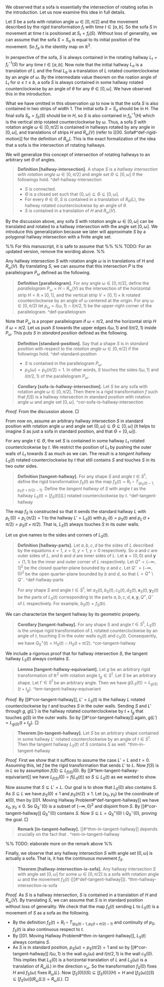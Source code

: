 We observed that a sofa is essentially the intersection of rotating sofas in the introduction. Let us now examine this idea in full details.

Let $S$ be a sofa with rotation angle $\omega \in [0, \pi/2]$ and the movement described by the rigid transformation $f_t$ with time $t \in [a, b]$. So the sofa $S$ in movement at time $t$ is positioned at $S_t = f_t(S)$. Without loss of generality, we can assume that the sofa $S = S_a$ is equal to its initial position of the movement. So $f_a$ is the identity map on $\mathbb{R}^2$.

In perspective of the sofa, $S$ is always contained in the rotating hallway $L_t = f_t^{-1}(S)$ for any time $t \in [a, b]$. Now note that the initial hallway $L_a$ is a translation of $L$ and the final $L_b$ is a translation of $L$ rotated counterclockwise by an angle of $\omega$. By the intermediate value theorem on the roation angle of $L_t$ for $a \leq t \leq b$, a sofa $S$ is always contained in some hallway rotated counterclockwise by an angle of $\theta$ for any $\theta \in [0, \omega]$. We have observed this in the introduction. 

What we have omitted in this observation up to now is that the sofa $S$ is also contained in two strips of width 1. The initial sofa $S = S_a$ should be in $H$. The final sofa $S_b = f_b(S)$ should be in $H$, so $S$ is also contained in $f_b^{-1}(H)$ which is the vertical strip rotated counterclockwise by $\omega$. Thus, a sofa $S$ with rotation angle $\omega \in [0, \pi/2]$ is contained in hallways rotated by any angle in $[0, \omega]$, and translations of strips $H$ and $R_\omega(V)$ (refer to [[00. Sofa#^def-rigid-motion]] for the definition of $R_\omega$). This is the exact formalization of the idea that a sofa is the intersection of rotating hallways.

We will generalize this concept of intersection of rotating hallways to an arbitrary set $\Theta$ of angles.

> __Definition [hallway-intersection].__ A shape $S$ is a _hallway intersection_ with _rotation angle_ $\omega \in [0, \pi/2]$ and _angle set_ $\Theta \subseteq \left[ 0, \omega \right]$ if the followings hold.
> ^def-hallway-intersection
> 
> - $S$ is connected.
> - $\Theta$ is a closed set such that $\left\{ 0, \omega \right\} \subseteq \Theta \subseteq [0, \omega]$.
> - For every $\theta \in \Theta$, $S$ is contained in a translation of $R_\theta(L)$, the hallway rotated counterclockwise by an angle of $\theta$.
> - $S$ is contained in a translation of $H$ and $R_\omega(V)$.

By the discussion above, any sofa $S$ with rotation angle $\omega \in [0, \omega]$ can be translated and rotated to a hallway intersection with the angle set $[0, \omega]$. We introduce this generalization because we later will approximate $S$ by a polygonal hallway intersection with a finite angle set.

%% For this manuscript, it is safe to assume that %%
%% TODO: For an updated version, remove the wording above. %%

Any hallway intersection $S$ with rotation angle $\omega$ is in translations of $H$ and $R_\omega(V)$. By translating $S$, we can assume that this intersection $P$ is the parallelogram $P_\omega$ defined as the following.

> __Definition [parallelogram].__ For any angle $\omega \in [0, \pi/2]$, define the _parallelogram_ $P_\omega = H \cap R_\omega(V)$ as the intersection of the horizontal strip $H = \mathbb{R} \times [0, 1]$, and the vertical strip $V = [0, 1] \times \mathbb{R}$ rotated counterclockwise by an angle of $\omega$ centered at the origin. For any $\omega \in [0, \pi/2)$ let $p_{\omega} = l(\omega, 1) \cap l(\pi/2, 1)$ be the upper-right corner of the parallelogram. ^def-parallelogram

Note that $P_\omega$ is a proper parallelogram if $\omega < \pi/2$, and the horizontal strip $H$ if $\omega = \pi/2$. Let us push $S$ towards the upper edges $l(\omega, 1)$ and $l(\pi/2, 1)$ inside $P_\omega$. This puts $S$ in _standard position_ defined as the following.

> __Definition [standard-position].__ Say that a shape $S$ is in _standard position_ with respect to the _rotation angle_ $\omega \in [0, \pi/2]$ if the followings hold. ^def-standard-position
> 
> - $S$ is contained in the parallelogram $P_{\omega}$.
> - $p_{S}(\omega)=p_S(\pi/2)=1$. In other words, $S$ touches the sides $l(\omega, 1)$ and $l(\pi/2, 1)$ of the parallelogram $P_\omega$.

> __Corollary [sofa-is-hallway-intersection].__ Let $S$ be any sofa with rotation angle $\omega \in [0, \pi/2]$. Then there is a rigid transformation $f$ such that $f(S)$ is a hallway intersection in standard position with rotation angle $\omega$ and angle set $[0, \omega]$. ^cor-sofa-is-hallway-intersection

_Proof._ From the discussion above. □

From now on, assume an arbitrary hallway intersection $S$ in standard position with rotation angle $\omega$ and angle set $\left\{ 0, \omega \right\} \subseteq \Theta \subseteq [0, \omega]$ (it helps to imagine $S$ as just a sofa in standard position, and that $\Theta = [0, \omega]$). 

For any angle $t \in \Theta$, the set $S$ is contained in some hallway $L_t$ rotated counterclcokwise by $t$. We restrict the position of $L_t$ by pushing the outer walls of $L_t$ towards $S$ as much as we can. The result is a _tangent hallway_ $L_S(t)$ rotated counterclockwise by $t$ that still contains $S$ and touches $S$ in its two outer sides.

> __Definition [tangent-hallway].__ For any shape $S$ and angle $t \in S^1$, define the rigid transformation $f_S(t)$ as the map $f_S (t) = R_t \circ T_{\left( p_S(t) - 1, p_S(t + \pi/2) - 1 \right)}$. Define the _tangent hallway_ of $S$ with angle $t$ as the hallway $L_S(t) = [f_S(t)](L)$ rotated counterclockwise by $t$. ^def-tangent-hallway

The map $f_S$ is constructed so that it sends the standard hallway $L$ with $p_L(0) = p_L(\pi/2) = 1$ to the hallway $L' = L_S(t)$ with $p_{L'}(t) = p_{S}(t)$ and $p_{L'}(t + \pi/2) = p_{S}(t + \pi/2)$. That is, $L_S(t)$ always touches $S$ in its outer walls.

Let us give names to the sides and corners of $L_S(t)$.

> __Definition [hallway-parts].__ Let $a, b, c, d$ be the sides of $L$ described by the equations $x=1$, $x=0$, $y=1$, $y=0$ respectively. So $a$ and $c$ are outer sides of $L$, and $b$ and $d$ are inner sides of $L$. Let $\mathbf{x} = (0, 0)$ and $\mathbf{y} = (1, 1)$ be the inner and outer corner of $L$ respectively. Let $Q^+ = (-\infty, 1]^2$ be the closed quarter-plane bounded by $a$ and $c$. Let $Q^- = (-\infty, 0)^2$ be the open quarter-plane bounded by $b$ and $d$, so that $L = Q^+ \setminus Q^-$. ^def-hallway-parts
> 
> For any shape $S$ and angle $t \in S^1$, let $a_S(t), b_S(t), c_S(t), d_S(t), \mathbf{x}_S(t), \mathbf{y}_S(t)$ be the parts of $L_S(t)$ corresponding to the parts $a, b, c, d, \mathbf{x}, \mathbf{y}, Q^+, Q^-$ of $L$ respectively. For example, $b_S(t) = f_S(b)$.

We can characterize the tangent hallway by its geometric property.

> __Corollary [tangent-hallway].__ For any shape $S$ and angle $t \in S^1$, $L_S(t)$ is the unique rigid transformation of $L$ rotated counterclockwise by an angle of $t$, touching $S$ in the outer walls $a_S(t)$ and $c_S(t)$. Consequently, we have $Q^+_S(t) = H_S(t) \cap H_S(t+\pi/2)$. ^cor-tangent-hallway

We include a rigorous proof that for hallway intersection $S$, the tangent hallway $L_S(t)$ always contains $S$.

> __Lemma [tangent-hallway-equivariant].__ Let $g$ be an arbitrary rigid transformation of $\mathbb{R}^2$ with rotation angle $t_g \in S^1$. Let $S$ be an arbitrary shape. Let $t' \in S^1$ be an arbitrary angle. Then we have $g(L_S(t)) = L_{g(S)}(t + t_g)$. ^lem-tangent-hallway-equivariant

_Proof._ By [[#^cor-tangent-hallway]], $L' = L_S(t)$ is the hallway $L$ rotated counterclockwise by $t$ and touches $S$ in the outer walls. Sending $S$ and $L'$ through $g$, $g(L')$ is the hallway rotated counterclockwise by $t + t_g$ that touches $g(S)$ in the outer walls. So by [[#^cor-tangent-hallway]] again, $g(L') = L_{g(S)}(t + t_g)$. □

> __Theorem [in-tangent-hallway].__ Let $S$ be an arbitrary shape contained in some hallway $L'$ rotated counterclockwise by an angle of $t \in S^1$. Then the tangent hallway $L_S(t)$ of $S$ contains $S$ as well. ^thm-in-tangent-hallway

_Proof._ First we show that it suffices to assume the case $L' = L$ and $t=0$. Assuming this, let $f$ be the rigid transformation that sends $L'$ to $L$. Now $f(S)$ is in $L$ so by assumption $f(S) \subseteq L_{f(S)}(0)$. By [[#^lem-tangent-hallway-equivariant]] we have $L_{f(S)}(0) = f(L_S(t))$ so $S \subseteq L_S(t)$ as we wanted to show.

Now assume that $S \subseteq L' = L$. Our goal is to show that $L_S(0)$ also contains $S$. As $S \subseteq L$ we have $p_S(0) \leq 1$ and $p_S(\pi/2) \leq 1$. Let $(x_0, y_0)$ be the coordinate of $\mathbf{x}(0)$, then by [[01. Moving Hallway Problem#^def-tangent-hallway]] we have $x_0, y_0 \leq 0$. So $Q^-_S(0)$ is a subset of $(-\infty, 0)^2$ and disjoint from $S$. By [[#^cor-tangent-hallway]] $Q_S^+(0)$ contains $S$. Now $S \subseteq L = Q^+_S(0)\setminus Q^-_S(0)$, proving the goal. □

> __Remark [in-tangent-hallway].__ [[#^thm-in-tangent-hallway]] depends crucially on the fact that . ^rem-in-tangent-hallway

%% TODO: elaborate more on the remark above %%

Finally, we observe that any hallway intersection $S$ with angle set $[0, \omega]$ is actually a sofa. That is, it has the continuous movement $f_S$.

> __Theorem [hallway-intersection-is-sofa].__ Any hallway intersection $S$ with angle set $[0, \omega]$ for some $\omega \in [0, \pi/2]$ is a sofa with rotation angle $\omega$ and the movement $f_S(t)$ ([[#^def-tangent-hallway]]). ^thm-hallway-intersection-is-sofa

_Proof._ As $S$ is a hallway intersection, $S$ is contained in a translation of $H$ and $R_\omega(V)$. By translating $S$, we can assume that $S$ is in standard position without loss of generality. We check that the map $f_S(t)$ sending $L$ to $L_S(t)$ is a movement of $S$ as a sofa as the following.

- By the definition $f_S (t) = R_t \circ T_{\left( p_S(t) - 1, p_S(t + \pi/2) - 1 \right)}$ and continuity of $p_S$, $f_S(t)$ is also continuous respect to $t$.
- By [[01. Moving Hallway Problem#^thm-in-tangent-hallway]], $L_S(t)$ always contains $S$.
- As $S$ is in standard position, $p_S(\omega) = p_S(\pi/2) = 1$ and so by [[#^cor-tangent-hallway]]  $l(\omega, 1)$ is the wall $a_S(\omega)$ and $l(\pi/2, 1)$ is the wall $c_S(0)$. This implies that $L_S(0)$ is a horizontal translation of $L$ and $L_S(\omega)$ is a translation of $R_\omega(L)$ in the direction $v_\omega$. So the transformation $f_S(0)$ fixes $H$ and $f_S(\omega)$ fixes $R_\omega(L)$. Now $[f_S(0)](S) \subseteq [f_S(0)](H) = H$ and $[f_S(\omega)](S) \subseteq [f_S(\omega)](R_\omega(L)) = R_\omega(L)$. □